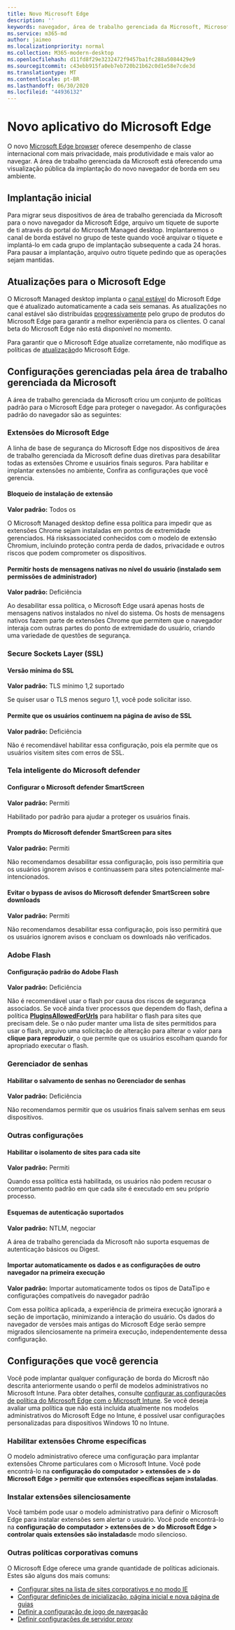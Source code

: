 ```yaml
---
title: Novo Microsoft Edge
description: ''
keywords: navegador, área de trabalho gerenciada da Microsoft, Microsoft 365, serviço, documentação
ms.service: m365-md
author: jaimeo
ms.localizationpriority: normal
ms.collection: M365-modern-desktop
ms.openlocfilehash: d11fd8f29e3232472f9457ba1fc288a5084429e9
ms.sourcegitcommit: c43ebb915fa0eb7eb720b21b62c0d1e58e7cde3d
ms.translationtype: MT
ms.contentlocale: pt-BR
ms.lasthandoff: 06/30/2020
ms.locfileid: "44936132"
---
```

# <a name="new-microsoft-edge-app"></a>Novo aplicativo do Microsoft Edge

O novo [Microsoft Edge browser](https://www.microsoft.com/edge) oferece desempenho de classe internacional com mais privacidade, mais produtividade e mais valor ao navegar. A área de trabalho gerenciada da Microsoft está oferecendo uma visualização pública da implantação do novo navegador de borda em seu ambiente.

## <a name="initial-deployment"></a>Implantação inicial

Para migrar seus dispositivos de área de trabalho gerenciada da Microsoft para o novo navegador da Microsoft Edge, arquivo um tíquete de suporte de ti através do portal do Microsoft Managed desktop. Implantaremos o canal de borda estável no grupo de teste quando você arquivar o tíquete e implantá-lo em cada grupo de implantação subsequente a cada 24 horas. Para pausar a implantação, arquivo outro tíquete pedindo que as operações sejam mantidas.

## <a name="updates-to-microsoft-edge"></a>Atualizações para o Microsoft Edge

O Microsoft Managed desktop implanta o [canal estável](https://docs.microsoft.com/deployedge/microsoft-edge-channels#stable-channel) do Microsoft Edge que é atualizado automaticamente a cada seis semanas. As atualizações no canal estável são distribuídas [progressivamente](https://docs.microsoft.com/deployedge/microsoft-edge-update-progressive-rollout) pelo grupo de produtos do Microsoft Edge para garantir a melhor experiência para os clientes. O canal beta do Microsoft Edge não está disponível no momento.

Para garantir que o Microsoft Edge atualize corretamente, não modifique as políticas de [atualização](https://docs.microsoft.com/deployedge/microsoft-edge-update-policies)do Microsoft Edge.

## <a name="settings-managed-by-microsoft-managed-desktop"></a>Configurações gerenciadas pela área de trabalho gerenciada da Microsoft

A área de trabalho gerenciada da Microsoft criou um conjunto de políticas padrão para o Microsoft Edge para proteger o navegador. As configurações padrão do navegador são as seguintes:

### <a name="microsoft-edge-extensions"></a>Extensões do Microsoft Edge

A linha de base de segurança do Microsoft Edge nos dispositivos de área de trabalho gerenciada da Microsoft define duas diretivas para desabilitar todas as extensões Chrome e usuários finais seguros. Para habilitar e implantar extensões no ambiente, Confira as configurações que você gerencia. 

#### <a name="extension-installation-blocklist"></a>Bloqueio de instalação de extensão
**Valor padrão:** Todos os

O Microsoft Managed desktop define essa política para impedir que as extensões Chrome sejam instaladas em pontos de extremidade gerenciados. Há risksassociated conhecidos com o modelo de extensão Chromium, incluindo proteção contra perda de dados, privacidade e outros riscos que podem comprometer os dispositivos. 

#### <a name="allow-user-level-native-messaging-hosts-installed-without-admin-permissions"></a>Permitir hosts de mensagens nativas no nível do usuário (instalado sem permissões de administrador)

**Valor padrão:** Deficiência

Ao desabilitar essa política, o Microsoft Edge usará apenas hosts de mensagens nativos instalados no nível do sistema. Os hosts de mensagens nativos fazem parte de extensões Chrome que permitem que o navegador interaja com outras partes do ponto de extremidade do usuário, criando uma variedade de questões de segurança.  

### <a name="secure-sockets-layer-ssl"></a> Secure Sockets Layer (SSL) 

#### <a name="minimum-ssl-version"></a>Versão mínima do SSL

**Valor padrão:** TLS mínimo 1,2 suportado

Se quiser usar o TLS menos seguro 1,1, você pode solicitar isso.

#### <a name="allows-users-to-proceed-from-the-ssl-warning-page"></a>Permite que os usuários continuem na página de aviso de SSL

**Valor padrão:** Deficiência

Não é recomendável habilitar essa configuração, pois ela permite que os usuários visitem sites com erros de SSL.

### <a name="microsoft-defender-smart-screen"></a>Tela inteligente do Microsoft defender

#### <a name="configure-microsoft-defender-smartscreen"></a>Configurar o Microsoft defender SmartScreen

**Valor padrão:** Permiti

Habilitado por padrão para ajudar a proteger os usuários finais.

#### <a name="microsoft-defender-smartscreen-prompts-for-sites"></a>Prompts do Microsoft defender SmartScreen para sites

**Valor padrão:** Permiti

Não recomendamos desabilitar essa configuração, pois isso permitiria que os usuários ignorem avisos e continuassem para sites potencialmente mal-intencionados.

#### <a name="prevent-bypassing-of-microsoft-defender-smartscreen-warnings-about-downloads"></a>Evitar o bypass de avisos do Microsoft defender SmartScreen sobre downloads

**Valor padrão:** Permiti

Não recomendamos desabilitar essa configuração, pois isso permitirá que os usuários ignorem avisos e concluam os downloads não verificados.

### <a name="adobe-flash"></a>Adobe Flash

#### <a name="default-adobe-flash-setting"></a>Configuração padrão do Adobe Flash

**Valor padrão:** Deficiência

Não é recomendável usar o flash por causa dos riscos de segurança associados. Se você ainda tiver processos que dependem do flash, defina a política **[PluginsAllowedForUrls](https://docs.microsoft.com/deployedge/microsoft-edge-policies#pluginsallowedforurls)** para habilitar o flash para sites que precisam dele. Se o não puder manter uma lista de sites permitidos para usar o flash, arquivo uma solicitação de alteração para alterar o valor para **clique para reproduzir**, o que permite que os usuários escolham quando for apropriado executar o flash.

### <a name="password-manager"></a>Gerenciador de senhas

#### <a name="enable-saving-passwords-to-the-password-manager"></a>Habilitar o salvamento de senhas no Gerenciador de senhas

**Valor padrão:** Deficiência

Não recomendamos permitir que os usuários finais salvem senhas em seus dispositivos.

### <a name="other-settings"></a>Outras configurações

#### <a name="enable-site-isolation-for-every-site"></a>Habilitar o isolamento de sites para cada site

**Valor padrão:** Permiti

Quando essa política está habilitada, os usuários não podem recusar o comportamento padrão em que cada site é executado em seu próprio processo.

#### <a name="supported-authentication-schemes"></a>Esquemas de autenticação suportados

**Valor padrão:** NTLM, negociar

A área de trabalho gerenciada da Microsoft não suporta esquemas de autenticação básicos ou Digest.

#### <a name="automatically-import-another-browsers-data-and-settings-at-first-run"></a>Importar automaticamente os dados e as configurações de outro navegador na primeira execução

**Valor padrão:** Importar automaticamente todos os tipos de DataTipo e configurações compatíveis do navegador padrão 

Com essa política aplicada, a experiência de primeira execução ignorará a seção de importação, minimizando a interação do usuário. Os dados do navegador de versões mais antigas do Microsoft Edge serão sempre migrados silenciosamente na primeira execução, independentemente dessa configuração. 


## <a name="settings-you-manage"></a>Configurações que você gerencia

Você pode implantar qualquer configuração de borda do Microsft não descrita anteriormente usando o perfil de modelos administrativos no Microsoft Intune. Para obter detalhes, consulte [configurar as configurações de política do Microsoft Edge com o Microsoft Intune](https://docs.microsoft.com/deployedge/configure-edge-with-intune). Se você deseja avaliar uma política que não está incluída atualmente nos modelos administrativos do Microsoft Edge no Intune, é possível usar configurações personalizadas para dispositivos Windows 10 no Intune.

### <a name="enabling-specific-chrome-extensions"></a>Habilitar extensões Chrome específicas

O modelo administrativo oferece uma configuração para implantar extensões Chrome particulares com o Microsoft Intune. Você pode encontrá-lo na **configuração do computador > extensões de > do Microsoft Edge > permitir que extensões específicas sejam instaladas**.

### <a name="install-extensions-silently"></a>Instalar extensões silenciosamente

Você também pode usar o modelo administrativo para definir o Microsoft Edge para instalar extensões sem alertar o usuário. Você pode encontrá-lo na **configuração do computador > extensões de > do Microsoft Edge > controlar quais extensões são instaladas**de modo silencioso.

### <a name="other-common-enterprise-policies"></a>Outras políticas corporativas comuns

O Microsoft Edge oferece uma grande quantidade de políticas adicionais. Estes são alguns dos mais comuns:
 
- [Configurar sites na lista de sites corporativos e no modo IE](https://docs.microsoft.com/deployedge/edge-ie-mode-sitelist)
- [Configurar definições de inicialização, página inicial e nova página de guias](https://docs.microsoft.com/deployedge/microsoft-edge-policies#startup-home-page-and-new-tab-page)
- [Definir a configuração de jogo de navegação](https://docs.microsoft.com/deployedge/microsoft-edge-policies#allowsurfgame)
- [Definir configurações de servidor proxy](https://docs.microsoft.com/deployedge/microsoft-edge-policies#proxy-server)

